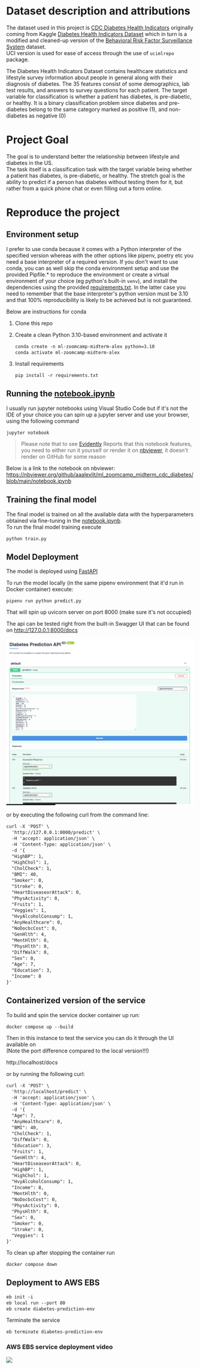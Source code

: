# Dataset description and attributions

The dataset used in this project is [CDC Diabetes Health Indicators](https://archive.ics.uci.edu/dataset/891/cdc+diabetes+health+indicators) originally coming from Kaggle [Diabetes Health Indicators Dataset](https://www.kaggle.com/datasets/alexteboul/diabetes-health-indicators-dataset) which in turn is a modified and cleaned-up version of the [Behavioral Risk Factor Surveillance System](https://www.kaggle.com/datasets/cdc/behavioral-risk-factor-surveillance-system) dataset.  
UCI version is used for ease of access through the use of `ucimlrepo` package.

The Diabetes Health Indicators Dataset contains healthcare statistics and lifestyle survey information about people in general along with their diagnosis of diabetes. The 35 features consist of some demographics, lab test results, and answers to survey questions for each patient. The target variable for classification is whether a patient has diabetes, is pre-diabetic, or healthy. It is a binary classification problem since diabetes and pre-diabetes belong to the same category marked as positive (1), and non-diabetes as negative (0)

# Project Goal

The goal is to understand better the relationship between lifestyle and diabetes in the US.  
The task itself is a classification task with the target variable being whether a patient has diabetes, is pre-diabetic, or healthy. The stretch goal is the ability to predict if a person has diabetes without testing them for it, but rather from a quick phone chat or even filling out a form online.

# Reproduce the project

## Environment setup

I prefer to use conda because it comes with a Python interpreter of the specified version whereas with the other options like pipenv, poetry etc you need a base interpreter of a required version.
If you don't want to use conda, you can as well skip the conda environment setup and use the provided Pipfile.* to reproduce the environment or create a virtual environment of your choice (eg python's built-in `venv`), and install the dependencies using the provided [requirements.txt](requirements.txt). In the latter case you need to remember that the base interpreter's python version must be 3.10 and that 100% reproducibility is likely to be achieved but is not guaranteed.

Below are instructions for conda

1. Clone this repo

1. Create a clean Python 3.10-based environment and activate it
    ```shell
    conda create -n ml-zoomcamp-midterm-alex python=3.10
    conda activate ml-zoomcamp-midterm-alex
    ```

1. Install requirements
    ```shell
    pip install -r requirements.txt 
    ```

## Running the [notebook.ipynb](notebook.ipynb)

I usually run jupyter notebooks using Visual Studio Code but if it's not the IDE of your choice you can spin up a jupyter server and use your browser, using the following command

```shell
jupyter notebook
```

> Please note that to see [Evidently](https://www.evidentlyai.com/) Reports that this notebook features, you need to either run it yourself or render it on [nbviewer](https://nbviewer.org/), it doesn't render on GitHub for some reason

Below is a link to the notebook on nbviewer:
https://nbviewer.org/github/aaalexlit/ml_zoomcamp_midterm_cdc_diabetes/blob/main/notebook.ipynb

## Training the final model

The final model is trained on all the available data with the hyperparameters obtained via fine-tuning in the [notebook.ipynb](notebook.ipynb).  
To run the final model training execute

```shell
python train.py
```

## Model Deployment

The model is deployed using [FastAPI](https://fastapi.tiangolo.com/)

To run the model locally (in the same pipenv environment that it'd run in Docker container) execute:

```shell
pipenv run python predict.py
```

That will spin up uvicorn server on port 8000 (make sure it's not occupied)

The api can be tested right from the built-in Swagger UI that can be found on 
http://127.0.0.1:8000/docs

![Prediction API](prediction_api.png)

or by executing the following curl from the command line:

```shell
curl -X 'POST' \
  'http://127.0.0.1:8000/predict' \
  -H 'accept: application/json' \
  -H 'Content-Type: application/json' \
  -d '{
  "HighBP": 1,
  "HighChol": 1,
  "CholCheck": 1,
  "BMI": 40,
  "Smoker": 0,
  "Stroke": 0,
  "HeartDiseaseorAttack": 0,
  "PhysActivity": 0,
  "Fruits": 1,
  "Veggies": 1,
  "HvyAlcoholConsump": 1,
  "AnyHealthcare": 0,
  "NoDocbcCost": 0,
  "GenHlth": 4,
  "MentHlth": 0,
  "PhysHlth": 0,
  "DiffWalk": 0,
  "Sex": 0,
  "Age": 7,
  "Education": 3,
  "Income": 8
}'
```

## Containerized version of the service

To build and spin the service docker container up run:

```shell
docker compose up --build
```


Then in this instance to test the service you can do it through the UI available on  
(Note the port difference compared to the local version!!!)

http://localhost/docs

or by running the following curl:

```shell
curl -X 'POST' \
  'http://localhost/predict' \
  -H 'accept: application/json' \
  -H 'Content-Type: application/json' \
  -d '{
  "Age": 7,
  "AnyHealthcare": 0,
  "BMI": 40,
  "CholCheck": 1,
  "DiffWalk": 0,
  "Education": 3,
  "Fruits": 1,
  "GenHlth": 4,
  "HeartDiseaseorAttack": 0,
  "HighBP": 1,
  "HighChol": 1,
  "HvyAlcoholConsump": 1,
  "Income": 8,
  "MentHlth": 0,
  "NoDocbcCost": 0,
  "PhysActivity": 0,
  "PhysHlth": 0,
  "Sex": 0,
  "Smoker": 0,
  "Stroke": 0,
  "Veggies": 1
}'
```

To clean up after stopping the container run

```shell
docker compose down
```

## Deployment to AWS EBS

```shell
eb init -i
eb local run --port 80
eb create diabetes-prediction-env
```

Terminate the service

```shell
eb terminate diabetes-prediction-env
```

### AWS EBS service deployment video
<div>
    <a href="https://www.loom.com/share/9afeab38ed0d470ba1776a3b01ab12be">
      <img style="max-width:300px;" src="https://cdn.loom.com/sessions/thumbnails/9afeab38ed0d470ba1776a3b01ab12be-1699306123987-with-play.gif">
    </a>
</div>
